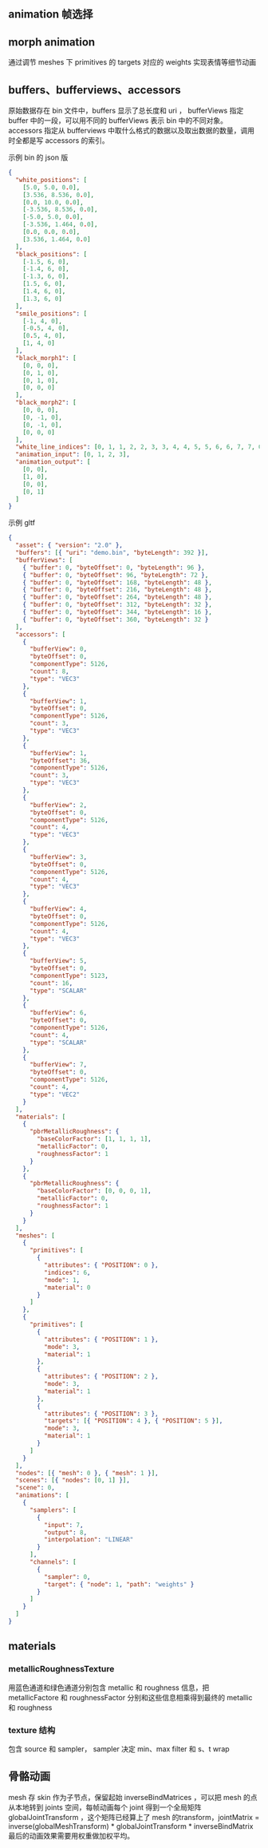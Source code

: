 
## animation 帧选择



## morph animation 

通过调节 meshes 下 primitives 的 targets 对应的 weights 实现表情等细节动画

## buffers、bufferviews、accessors

原始数据存在 bin 文件中，buffers 显示了总长度和 uri ， bufferViews 指定 buffer 中的一段，可以用不同的 bufferViews 表示 bin 中的不同对象。accessors 指定从 bufferviews 中取什么格式的数据以及取出数据的数量，调用时全都是写 accessors 的索引。


示例 bin 的 json 版
```json
{
  "white_positions": [
    [5.0, 5.0, 0.0],
    [3.536, 8.536, 0.0],
    [0.0, 10.0, 0.0],
    [-3.536, 8.536, 0.0],
    [-5.0, 5.0, 0.0],
    [-3.536, 1.464, 0.0],
    [0.0, 0.0, 0.0],
    [3.536, 1.464, 0.0]
  ],
  "black_positions": [
    [-1.5, 6, 0],
    [-1.4, 6, 0],
    [-1.3, 6, 0],
    [1.5, 6, 0],
    [1.4, 6, 0],
    [1.3, 6, 0]
  ],
  "smile_positions": [
    [-1, 4, 0],
    [-0.5, 4, 0],
    [0.5, 4, 0],
    [1, 4, 0]
  ],
  "black_morph1": [
    [0, 0, 0],
    [0, 1, 0],
    [0, 1, 0],
    [0, 0, 0]
  ],
  "black_morph2": [
    [0, 0, 0],
    [0, -1, 0],
    [0, -1, 0],
    [0, 0, 0]
  ],
  "white_line_indices": [0, 1, 1, 2, 2, 3, 3, 4, 4, 5, 5, 6, 6, 7, 7, 0],
  "animation_input": [0, 1, 2, 3],
  "animation_output": [
    [0, 0],
    [1, 0],
    [0, 0],
    [0, 1]
  ]
}
```

示例 gltf 
```gltf
{
  "asset": { "version": "2.0" },
  "buffers": [{ "uri": "demo.bin", "byteLength": 392 }],
  "bufferViews": [
    { "buffer": 0, "byteOffset": 0, "byteLength": 96 },
    { "buffer": 0, "byteOffset": 96, "byteLength": 72 },
    { "buffer": 0, "byteOffset": 168, "byteLength": 48 },
    { "buffer": 0, "byteOffset": 216, "byteLength": 48 },
    { "buffer": 0, "byteOffset": 264, "byteLength": 48 },
    { "buffer": 0, "byteOffset": 312, "byteLength": 32 },
    { "buffer": 0, "byteOffset": 344, "byteLength": 16 },
    { "buffer": 0, "byteOffset": 360, "byteLength": 32 }
  ],
  "accessors": [
    {
      "bufferView": 0,
      "byteOffset": 0,
      "componentType": 5126,
      "count": 8,
      "type": "VEC3"
    },
    {
      "bufferView": 1,
      "byteOffset": 0,
      "componentType": 5126,
      "count": 3,
      "type": "VEC3"
    },
    {
      "bufferView": 1,
      "byteOffset": 36,
      "componentType": 5126,
      "count": 3,
      "type": "VEC3"
    },
    {
      "bufferView": 2,
      "byteOffset": 0,
      "componentType": 5126,
      "count": 4,
      "type": "VEC3"
    },
    {
      "bufferView": 3,
      "byteOffset": 0,
      "componentType": 5126,
      "count": 4,
      "type": "VEC3"
    },
    {
      "bufferView": 4,
      "byteOffset": 0,
      "componentType": 5126,
      "count": 4,
      "type": "VEC3"
    },
    {
      "bufferView": 5,
      "byteOffset": 0,
      "componentType": 5123,
      "count": 16,
      "type": "SCALAR"
    },
    {
      "bufferView": 6,
      "byteOffset": 0,
      "componentType": 5126,
      "count": 4,
      "type": "SCALAR"
    },
    {
      "bufferView": 7,
      "byteOffset": 0,
      "componentType": 5126,
      "count": 4,
      "type": "VEC2"
    }
  ],
  "materials": [
    {
      "pbrMetallicRoughness": {
        "baseColorFactor": [1, 1, 1, 1],
        "metallicFactor": 0,
        "roughnessFactor": 1
      }
    },
    {
      "pbrMetallicRoughness": {
        "baseColorFactor": [0, 0, 0, 1],
        "metallicFactor": 0,
        "roughnessFactor": 1
      }
    }
  ],
  "meshes": [
    {
      "primitives": [
        {
          "attributes": { "POSITION": 0 },
          "indices": 6,
          "mode": 1,
          "material": 0
        }
      ]
    },
    {
      "primitives": [
        {
          "attributes": { "POSITION": 1 },
          "mode": 3,
          "material": 1
        },
        {
          "attributes": { "POSITION": 2 },
          "mode": 3,
          "material": 1
        },
        {
          "attributes": { "POSITION": 3 },
          "targets": [{ "POSITION": 4 }, { "POSITION": 5 }],
          "mode": 3,
          "material": 1
        }
      ]
    }
  ],
  "nodes": [{ "mesh": 0 }, { "mesh": 1 }],
  "scenes": [{ "nodes": [0, 1] }],
  "scene": 0,
  "animations": [
    {
      "samplers": [
        {
          "input": 7,
          "output": 8,
          "interpolation": "LINEAR"
        }
      ],
      "channels": [
        {
          "sampler": 0,
          "target": { "node": 1, "path": "weights" }
        }
      ]
    }
  ]
}

```


## materials

### metallicRoughnessTexture

用蓝色通道和绿色通道分别包含 metallic 和 roughness 信息，把 metallicFactore 和 roughnessFactor 分别和这些信息相乘得到最终的 metallic 和 roughness

### texture 结构

包含 source 和 sampler， sampler 决定 min、max filter 和 s、t wrap 

## 骨骼动画

mesh 存 skin 作为子节点，保留起始 inverseBindMatrices ，可以把 mesh 的点从本地转到 joints 空间，每帧动画每个 joint 得到一个全局矩阵 globalJointTransform ，这个矩阵已经算上了 mesh 的transform，jointMatrix = inverse(globalMeshTransform) * globalJointTransform * inverseBindMatrix
最后的动画效果需要用权重做加权平均。